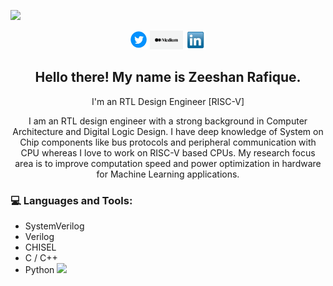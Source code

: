 ![](https://visitor-badge.glitch.me/badge?page_id=zeeshanrafique23.zeeshanrafique23)
<p align='center'>
<a href="https://twitter.com/zeeshanrafiq23"><img height="30" src="img/twitter.png"></a>
<a href="https://medium.com/@zrafique/"><img height="30" src="img/medium.png"></a>
<a href="https://www.linkedin.com/in/zeeshanrafique23/"><img height="30" src="img/linkedin.png"></a>
</p>

<h2 align="center">Hello there! My name is Zeeshan Rafique.</h2>
<p align="center">I'm an RTL Design Engineer [RISC-V]</p>

<p align="center"> I am an RTL design engineer with a strong background in Computer Architecture and Digital Logic Design. I have deep knowledge of System on Chip components like bus protocols and peripheral communication with CPU whereas I love to work on RISC-V based CPUs. My research focus area is to improve computation speed and power optimization in hardware for Machine Learning applications. </p>

### 💻 Languages and Tools: 
* SystemVerilog
* Verilog
* CHISEL
* C / C++
* Python
<img src="https://github.com/zeeshanrafique23/zeeshanrafique23/tree/master/img/vlsi.gif"></img>
  
<br />
  
